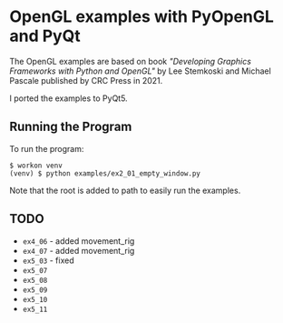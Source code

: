 # OpenGL examples with PyOpenGL and PyQt
The OpenGL examples are based on book *"Developing Graphics Frameworks with Python and OpenGL"* by Lee Stemkoski and Michael Pascale published by CRC Press in 2021. 

I ported the examples to PyQt5.

## Running the Program
To run the program:

```
$ workon venv
(venv) $ python examples/ex2_01_empty_window.py
```

Note that the root is added to path to easily run the examples.

## TODO

* `ex4_06` - added movement_rig
* `ex4_07` - added movement_rig
* `ex5_03` - fixed
* `ex5_07`
* `ex5_08`
* `ex5_09`
* `ex5_10`
* `ex5_11`